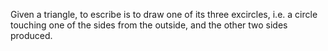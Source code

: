 Given a triangle, to escribe is to draw one of its three excircles, i.e.
a circle touching one of the sides from the outside, and the other two
sides produced.
